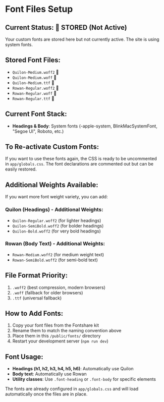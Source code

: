 # Font Files Setup

## Current Status: 📁 STORED (Not Active)
Your custom fonts are stored here but not currently active. The site is using system fonts.

## Stored Font Files:
- `Quilon-Medium.woff2` 📁
- `Quilon-Medium.woff` 📁
- `Quilon-Medium.ttf` 📁
- `Rowan-Regular.woff2` 📁
- `Rowan-Regular.woff` 📁
- `Rowan-Regular.ttf` 📁

## Current Font Stack:
- **Headings & Body**: System fonts (-apple-system, BlinkMacSystemFont, "Segoe UI", Roboto, etc.)

## To Re-activate Custom Fonts:
If you want to use these fonts again, the CSS is ready to be uncommented in `app/globals.css`. The font declarations are commented out but can be easily restored.

## Additional Weights Available:
If you want more font weight variety, you can add:

### Quilon (Headings) - Additional Weights:
- `Quilon-Regular.woff2` (for lighter headings)
- `Quilon-SemiBold.woff2` (for bolder headings)
- `Quilon-Bold.woff2` (for very bold headings)

### Rowan (Body Text) - Additional Weights:
- `Rowan-Medium.woff2` (for medium weight text)
- `Rowan-SemiBold.woff2` (for semi-bold text)

## File Format Priority:
1. `.woff2` (best compression, modern browsers)
2. `.woff` (fallback for older browsers)
3. `.ttf` (universal fallback)

## How to Add Fonts:
1. Copy your font files from the Fontshare kit
2. Rename them to match the naming convention above
3. Place them in this `/public/fonts/` directory
4. Restart your development server (`npm run dev`)

## Font Usage:
- **Headings (h1, h2, h3, h4, h5, h6)**: Automatically use Quilon
- **Body text**: Automatically use Rowan
- **Utility classes**: Use `.font-heading` or `.font-body` for specific elements

The fonts are already configured in `app/globals.css` and will load automatically once the files are in place.
